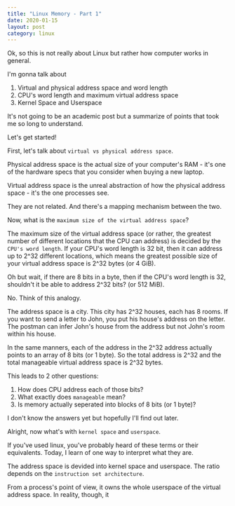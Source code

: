 ```yaml
---
title: "Linux Memory - Part 1"
date: 2020-01-15
layout: post
category: linux
---
```


Ok, so this is not really about Linux but rather how computer works in general.

I'm gonna talk about

1. Virtual and physical address space and word length
1. CPU's word length and maximum virtual address space
1. Kernel Space and Userspace

It's not going to be an academic post but a summarize of points that took me so long to understand.

Let's get started!

First, let's talk about `virtual vs physical address space`.

Physical address space is the actual size of your computer's RAM - it's one of the hardware specs that you consider when buying a new laptop.

Virtual address space is the unreal abstraction of how the physical address space - it's the one processes see.

They are not related. And there's a mapping mechanism between the two.

Now, what is the `maximum size of the virtual address space`?

The maximum size of the virtual address space (or rather, the greatest number of different locations that the CPU can address) is decided by the `CPU's word length`. If your CPU's word length is 32 bit, then it can address up to 2^32 different locations, which means the greatest possible size of your virtual address space is 2^32 bytes (or 4 GiB).

Oh but wait, if there are 8 bits in a byte, then if the CPU's word length is 32, shouldn't it be able to address 2^32 bits? (or 512 MiB).

No. Think of this analogy.

The address space is a city. This city has 2^32 houses, each has 8 rooms. If you want to send a letter to John, you put his house's address on the letter. The postman can infer John's house from the address but not John's room within his house.

In the same manners, each of the address in the 2^32 address actually points to an array of 8 bits (or 1 byte). So the total address is 2^32 and the total manageable virtual address space is 2^32 bytes.

This leads to 2 other questions:

1. How does CPU address each of those bits?
2. What exactly does `manageable` mean?
3. Is memory actually seperated into blocks of 8 bits (or 1 byte)?

I don't know the answers yet but hopefully I'll find out later.

Alright, now what's with `kernel space` and `userspace`.

If you've used linux, you've probably heard of these terms or their equivalents. Today, I learn of one way to interpret what they are.

The address space is devided into kernel space and userspace. The ratio depends on the `instruction set architecture`.

From a process's point of view, it owns the whole userspace of the virtual address space. In reality, though, it
